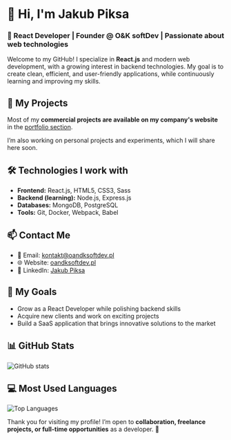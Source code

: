 # 👋 Hi, I'm Jakub Piksa

### 💼 React Developer | Founder @ O&K softDev | Passionate about web technologies

Welcome to my GitHub! I specialize in **React.js** and modern web development, with a growing interest in backend technologies. My goal is to create clean, efficient, and user-friendly applications, while continuously learning and improving my skills.

## 🚀 My Projects

Most of my **commercial projects are available on my company's website** in the [portfolio section](https://oandksoftdev.pl/portfolio).  

I’m also working on personal projects and experiments, which I will share here soon.  

## 🛠 Technologies I work with

- **Frontend:** React.js, HTML5, CSS3, Sass  
- **Backend (learning):** Node.js, Express.js  
- **Databases:** MongoDB, PostgreSQL  
- **Tools:** Git, Docker, Webpack, Babel  

## 📫 Contact Me

- 📧 Email: [kontakt@oandksoftdev.pl](mailto:kontakt@oandksoftdev.pl)  
- 🌐 Website: [oandksoftdev.pl](https://oandksoftdev.pl/)  
- 💼 LinkedIn: [Jakub Piksa](https://www.linkedin.com/in/jakub-piksa)  

## 🎯 My Goals

- Grow as a React Developer while polishing backend skills  
- Acquire new clients and work on exciting projects  
- Build a SaaS application that brings innovative solutions to the market  

## 📊 GitHub Stats

![GitHub stats](https://github-readme-stats.vercel.app/api?username=JakubPiksa&show_icons=true&hide_title=true&count_private=true&hide=prs)

## 💻 Most Used Languages

![Top Languages](https://github-readme-stats.vercel.app/api/top-langs/?username=JakubPiksa&layout=compact&hide=html)


Thank you for visiting my profile! I’m open to **collaboration, freelance projects, or full-time opportunities** as a developer. 🚀
